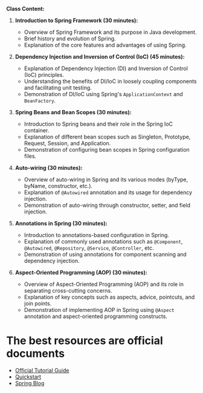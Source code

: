 **Class Content:**

1. **Introduction to Spring Framework (30 minutes):**
   - Overview of Spring Framework and its purpose in Java development.
   - Brief history and evolution of Spring.
   - Explanation of the core features and advantages of using Spring.

2. **Dependency Injection and Inversion of Control (IoC) (45 minutes):**
   - Explanation of Dependency Injection (DI) and Inversion of Control (IoC) principles.
   - Understanding the benefits of DI/IoC in loosely coupling components and facilitating unit testing.
   - Demonstration of DI/IoC using Spring's `ApplicationContext` and `BeanFactory`.

3. **Spring Beans and Bean Scopes (30 minutes):**
   - Introduction to Spring beans and their role in the Spring IoC container.
   - Explanation of different bean scopes such as Singleton, Prototype, Request, Session, and Application.
   - Demonstration of configuring bean scopes in Spring configuration files.

4. **Auto-wiring (30 minutes):**
   - Overview of auto-wiring in Spring and its various modes (byType, byName, constructor, etc.).
   - Explanation of `@Autowired` annotation and its usage for dependency injection.
   - Demonstration of auto-wiring through constructor, setter, and field injection.

5. **Annotations in Spring (30 minutes):**
   - Introduction to annotations-based configuration in Spring.
   - Explanation of commonly used annotations such as `@Component`, `@Autowired`, `@Repository`, `@Service`, `@Controller`, etc.
   - Demonstration of using annotations for component scanning and dependency injection.

6. **Aspect-Oriented Programming (AOP) (30 minutes):**
   - Overview of Aspect-Oriented Programming (AOP) and its role in separating cross-cutting concerns.
   - Explanation of key concepts such as aspects, advice, pointcuts, and join points.
   - Demonstration of implementing AOP in Spring using `@Aspect` annotation and aspect-oriented programming constructs.

# The best resources are official documents
- [Official Tutorial Guide](https://spring.io/guides)
- [Quickstart](https://spring.io/quickstart)
- [Spring Blog](https://spring.io/blog)